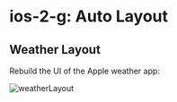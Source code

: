 # ios-2-g: Auto Layout

## Weather Layout

Rebuild the UI of the Apple weather app:

![weatherLayout](./weatherLayout.gif)

